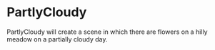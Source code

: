 # PartlyCloudy
PartlyCloudy will create a scene in which there are flowers on a hilly meadow on a partially
cloudy day.